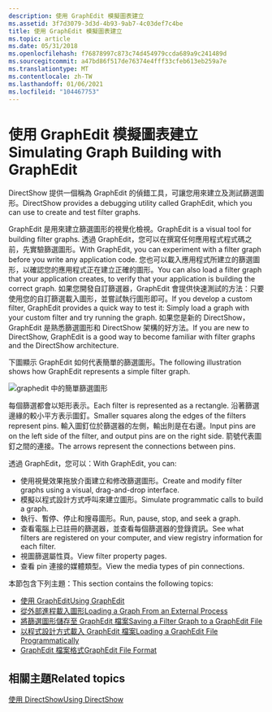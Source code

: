 ```yaml
---
description: 使用 GraphEdit 模擬圖表建立
ms.assetid: 3f7d3079-3d3d-4b93-9ab7-4c03def7c4be
title: 使用 GraphEdit 模擬圖表建立
ms.topic: article
ms.date: 05/31/2018
ms.openlocfilehash: f76878997c873c74d454979ccda689a9c241489d
ms.sourcegitcommit: a47bd86f517de76374e4fff33cfeb613eb259a7e
ms.translationtype: MT
ms.contentlocale: zh-TW
ms.lasthandoff: 01/06/2021
ms.locfileid: "104467753"
---
```

# <a name="simulating-graph-building-with-graphedit"></a><span data-ttu-id="e393d-103">使用 GraphEdit 模擬圖表建立</span><span class="sxs-lookup"><span data-stu-id="e393d-103">Simulating Graph Building with GraphEdit</span></span>

<span data-ttu-id="e393d-104">DirectShow 提供一個稱為 GraphEdit 的偵錯工具，可讓您用來建立及測試篩選圖形。</span><span class="sxs-lookup"><span data-stu-id="e393d-104">DirectShow provides a debugging utility called GraphEdit, which you can use to create and test filter graphs.</span></span>

<span data-ttu-id="e393d-105">GraphEdit 是用來建立篩選圖形的視覺化檢視。</span><span class="sxs-lookup"><span data-stu-id="e393d-105">GraphEdit is a visual tool for building filter graphs.</span></span> <span data-ttu-id="e393d-106">透過 GraphEdit，您可以在撰寫任何應用程式程式碼之前，先實驗篩選圖形。</span><span class="sxs-lookup"><span data-stu-id="e393d-106">With GraphEdit, you can experiment with a filter graph before you write any application code.</span></span> <span data-ttu-id="e393d-107">您也可以載入應用程式所建立的篩選圖形，以確認您的應用程式正在建立正確的圖形。</span><span class="sxs-lookup"><span data-stu-id="e393d-107">You can also load a filter graph that your application creates, to verify that your application is building the correct graph.</span></span> <span data-ttu-id="e393d-108">如果您開發自訂篩選器，GraphEdit 會提供快速測試的方法：只要使用您的自訂篩選載入圖形，並嘗試執行圖形即可。</span><span class="sxs-lookup"><span data-stu-id="e393d-108">If you develop a custom filter, GraphEdit provides a quick way to test it: Simply load a graph with your custom filter and try running the graph.</span></span> <span data-ttu-id="e393d-109">如果您是新的 DirectShow，GraphEdit 是熟悉篩選圖形和 DirectShow 架構的好方法。</span><span class="sxs-lookup"><span data-stu-id="e393d-109">If you are new to DirectShow, GraphEdit is a good way to become familiar with filter graphs and the DirectShow architecture.</span></span>

<span data-ttu-id="e393d-110">下圖顯示 GraphEdit 如何代表簡單的篩選圖形。</span><span class="sxs-lookup"><span data-stu-id="e393d-110">The following illustration shows how GraphEdit represents a simple filter graph.</span></span>

![graphedit 中的簡單篩選圖形](images/gedit09.png)

<span data-ttu-id="e393d-112">每個篩選都會以矩形表示。</span><span class="sxs-lookup"><span data-stu-id="e393d-112">Each filter is represented as a rectangle.</span></span> <span data-ttu-id="e393d-113">沿著篩選邊緣的較小平方表示圖釘。</span><span class="sxs-lookup"><span data-stu-id="e393d-113">Smaller squares along the edges of the filters represent pins.</span></span> <span data-ttu-id="e393d-114">輸入圖釘位於篩選器的左側，輸出則是在右邊。</span><span class="sxs-lookup"><span data-stu-id="e393d-114">Input pins are on the left side of the filter, and output pins are on the right side.</span></span> <span data-ttu-id="e393d-115">箭號代表圖釘之間的連接。</span><span class="sxs-lookup"><span data-stu-id="e393d-115">The arrows represent the connections between pins.</span></span>

<span data-ttu-id="e393d-116">透過 GraphEdit，您可以：</span><span class="sxs-lookup"><span data-stu-id="e393d-116">With GraphEdit, you can:</span></span>

-   <span data-ttu-id="e393d-117">使用視覺效果拖放介面建立和修改篩選圖形。</span><span class="sxs-lookup"><span data-stu-id="e393d-117">Create and modify filter graphs using a visual, drag-and-drop interface.</span></span>
-   <span data-ttu-id="e393d-118">模擬以程式設計方式呼叫來建立圖形。</span><span class="sxs-lookup"><span data-stu-id="e393d-118">Simulate programmatic calls to build a graph.</span></span>
-   <span data-ttu-id="e393d-119">執行、暫停、停止和搜尋圖形。</span><span class="sxs-lookup"><span data-stu-id="e393d-119">Run, pause, stop, and seek a graph.</span></span>
-   <span data-ttu-id="e393d-120">查看電腦上已註冊的篩選器，並查看每個篩選器的登錄資訊。</span><span class="sxs-lookup"><span data-stu-id="e393d-120">See what filters are registered on your computer, and view registry information for each filter.</span></span>
-   <span data-ttu-id="e393d-121">視圖篩選屬性頁。</span><span class="sxs-lookup"><span data-stu-id="e393d-121">View filter property pages.</span></span>
-   <span data-ttu-id="e393d-122">查看 pin 連接的媒體類型。</span><span class="sxs-lookup"><span data-stu-id="e393d-122">View the media types of pin connections.</span></span>

<span data-ttu-id="e393d-123">本節包含下列主題：</span><span class="sxs-lookup"><span data-stu-id="e393d-123">This section contains the following topics:</span></span>

-   [<span data-ttu-id="e393d-124">使用 GraphEdit</span><span class="sxs-lookup"><span data-stu-id="e393d-124">Using GraphEdit</span></span>](using-graphedit.md)
-   [<span data-ttu-id="e393d-125">從外部進程載入圖形</span><span class="sxs-lookup"><span data-stu-id="e393d-125">Loading a Graph From an External Process</span></span>](loading-a-graph-from-an-external-process.md)
-   [<span data-ttu-id="e393d-126">將篩選圖形儲存至 GraphEdit 檔案</span><span class="sxs-lookup"><span data-stu-id="e393d-126">Saving a Filter Graph to a GraphEdit File</span></span>](saving-a-filter-graph-to-a-graphedit-file.md)
-   [<span data-ttu-id="e393d-127">以程式設計方式載入 GraphEdit 檔案</span><span class="sxs-lookup"><span data-stu-id="e393d-127">Loading a GraphEdit File Programmatically</span></span>](loading-a-graphedit-file-programmatically.md)
-   [<span data-ttu-id="e393d-128">GraphEdit 檔案格式</span><span class="sxs-lookup"><span data-stu-id="e393d-128">GraphEdit File Format</span></span>](graphedit-file-format.md)

## <a name="related-topics"></a><span data-ttu-id="e393d-129">相關主題</span><span class="sxs-lookup"><span data-stu-id="e393d-129">Related topics</span></span>

<dl> <dt>

[<span data-ttu-id="e393d-130">使用 DirectShow</span><span class="sxs-lookup"><span data-stu-id="e393d-130">Using DirectShow</span></span>](using-directshow.md)
</dt> </dl>

 

 



